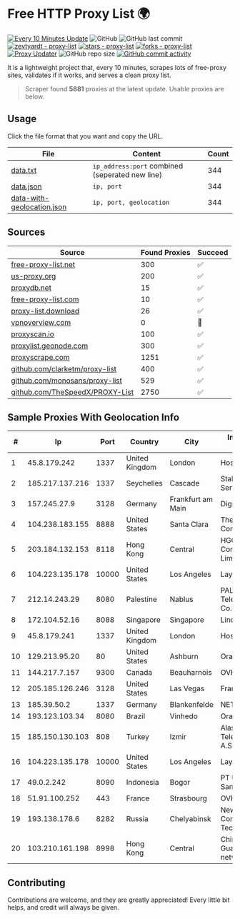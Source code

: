 
# Free HTTP Proxy List 🌍

[![Every 10 Minutes Update](https://github.com/mertguvencli/http-proxy-list/actions/workflows/main.yml/badge.svg?branch=main)](https://github.com/mertguvencli/http-proxy-list/actions/workflows/main.yml)
![GitHub](https://img.shields.io/github/license/mertguvencli/http-proxy-list)
![GitHub last commit](https://img.shields.io/github/last-commit/mertguvencli/http-proxy-list)
[![zevtyardt - proxy-list](https://img.shields.io/static/v1?label=zevtyardt&message=proxy-list&color=blue&logo=github)](https://github.com/zevtyardt/proxy-list "Go to GitHub repo")
[![stars - proxy-list](https://img.shields.io/github/stars/zevtyardt/proxy-list?style=social)](https://github.com/zevtyardt/proxy-list)
[![forks - proxy-list](https://img.shields.io/github/forks/zevtyardt/proxy-list?style=social)](https://github.com/zevtyardt/proxy-list)
[![Proxy Updater](https://github.com/zevtyardt/proxy-list/workflows/Proxy%20Updater/badge.svg)](https://github.com/zevtyardt/proxy-list/actions?query=workflow:"Proxy+Updater")
![GitHub repo size](https://img.shields.io/github/repo-size/zevtyardt/proxy-list)
[![GitHub commit activity](https://img.shields.io/github/commit-activity/m/zevtyardt/proxy-list?logo=commits)](https://github.com/zevtyardt/proxy-list/commits/main)

It is a lightweight project that, every 10 minutes, scrapes lots of free-proxy sites, validates if it works, and serves a clean proxy list.

> Scraper found **5881** proxies at the latest update. Usable proxies are below.

## Usage

Click the file format that you want and copy the URL.

|File|Content|Count|
|----|-------|-----|
|[data.txt](https://raw.githubusercontent.com/mertguvencli/http-proxy-list/main/proxy-list/data.txt)|`ip_address:port` combined (seperated new line)|344|
|[data.json](https://raw.githubusercontent.com/mertguvencli/http-proxy-list/main/proxy-list/data.json)|`ip, port`|344|
|[data-with-geolocation.json](https://raw.githubusercontent.com/mertguvencli/http-proxy-list/main/proxy-list/data-with-geolocation.json)|`ip, port, geolocation`|344|

## Sources

|Source|Found Proxies|Succeed|
|------|-------------|-------|
|[free-proxy-list.net](https://free-proxy-list.net)|300|✅|
|[us-proxy.org](https://www.us-proxy.org)|200|✅|
|[proxydb.net](http://proxydb.net)|15|✅|
|[free-proxy-list.com](https://free-proxy-list.com/?page=&port=&type%5B%5D=http&type%5B%5D=https&up_time=0&search=Search)|10|✅|
|[proxy-list.download](https://www.proxy-list.download/HTTP)|26|✅|
|[vpnoverview.com](https://vpnoverview.com/privacy/anonymous-browsing/free-proxy-servers)|0|🚫|
|[proxyscan.io](https://www.proxyscan.io)|100|✅|
|[proxylist.geonode.com](https://proxylist.geonode.com/api/proxy-list?limit=300&page=1&sort_by=lastChecked&sort_type=desc&protocols=http,https)|300|✅|
|[proxyscrape.com](https://api.proxyscrape.com/v2/?request=displayproxies&protocol=http&timeout=10000&country=all&ssl=all&anonymity=all)|1251|✅|
|[github.com/clarketm/proxy-list](https://raw.githubusercontent.com/clarketm/proxy-list/master/proxy-list-raw.txt)|400|✅|
|[github.com/monosans/proxy-list](https://raw.githubusercontent.com/monosans/proxy-list/main/proxies/http.txt)|529|✅|
|[github.com/TheSpeedX/PROXY-List](https://raw.githubusercontent.com/TheSpeedX/PROXY-List/master/http.txt)|2750|✅|


## Sample Proxies With Geolocation Info

|#|Ip|Port|Country|City|Internet Service Provider|
|-|--|----|-------|----|-------------------------|
|1|45.8.179.242|1337|United Kingdom|London|Hostland LLC|
|2|185.217.137.216|1337|Seychelles|Cascade|Stallion Network Services Limited|
|3|157.245.27.9|3128|Germany|Frankfurt am Main|DigitalOcean, LLC|
|4|104.238.183.155|8888|United States|Santa Clara|The Constant Company|
|5|203.184.132.153|8118|Hong Kong|Central|HGC Global Communications Limited|
|6|104.223.135.178|10000|United States|Los Angeles|LayerHost|
|7|212.14.243.29|8080|Palestine|Nablus|PALTEL (Palestine Telecommunications Co.).|
|8|172.104.52.16|8088|Singapore|Singapore|Linode, LLC|
|9|45.8.179.241|1337|United Kingdom|London|Hostland LLC|
|10|129.213.95.20|80|United States|Ashburn|Oracle Corporation|
|11|144.217.7.157|9300|Canada|Beauharnois|OVH SAS|
|12|205.185.126.246|3128|United States|Las Vegas|FranTech Solutions|
|13|185.39.50.2|1337|Germany|Blankenfelde|NETZNUTZ|
|14|193.123.103.34|8080|Brazil|Vinhedo|Oracle Corporation|
|15|185.150.130.103|808|Turkey|Izmir|Alastyr Telekomunikasyon A.S.|
|16|104.223.135.178|10000|United States|Los Angeles|LayerHost|
|17|49.0.2.242|8090|Indonesia|Bogor|PT Usaha Adi Sanggoro|
|18|51.91.100.252|443|France|Strasbourg|OVH SAS|
|19|193.138.178.6|8282|Russia|Chelyabinsk|New Communication Technologies|
|20|103.210.161.198|8998|Hong Kong|Central|China Unicom Guangdong IP network|



## Contributing

Contributions are welcome, and they are greatly appreciated! Every
little bit helps, and credit will always be given.

